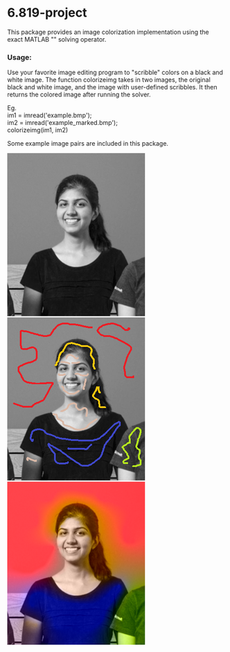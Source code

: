 # 6.819-project

This package provides an image colorization implementation using the exact MATLAB "\" solving operator. 

### Usage:
Use your favorite image editing program to "scribble" colors on a black and white image.
The function colorizeimg takes in two images, the original black and white image, and the image with user-defined scribbles. 
It then returns the colored image after running the solver.

Eg.
<br>im1 = imread('example.bmp');
<br>im2 = imread('example_marked.bmp');
<br>colorizeimg(im1, im2)

Some example image pairs are included in this package.

![example-bw](https://github.com/chandanidoshi/6.819-finalproject/blob/master/example3-bw.bmp) 
![example-c](https://github.com/chandanidoshi/6.819-finalproject/blob/master/example3-c.bmp) 
![example-ours](https://github.com/chandanidoshi/6.819-finalproject/blob/master/example3-ours.bmp)
